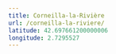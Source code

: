 ```yaml
---
title: Corneilla-la-Rivière
url: /corneilla-la-riviere/
latitude: 42.697661200000006
longitude: 2.7295527
---
```

